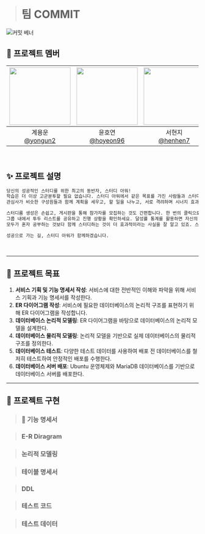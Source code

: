 > # 팀 COMMIT

![커밋 베너](https://github.com/beyond-sw-camp/be08-1st-commit-studyhour/assets/144869429/df644c10-cab5-4ed8-a1e4-566d9f04387d)



## 🐸 프로젝트 멤버

|<img src="https://avatars.githubusercontent.com/u/76439014?v=4" width="160" height="150"/>|<img src="https://avatars.githubusercontent.com/u/84115607?v=4" width="160" height="150"/>|<img src="https://github.com/kanghana1/RideTogetherHYU_BE/assets/107329874/5d91160f-23c1-4c30-9808-002706ef715e" width="160" height="150"/>|<img src="https://avatars.githubusercontent.com/u/107329874?v=4" width="160" height="150"/>|<img src="https://avatars.githubusercontent.com/u/144869429?v=4" width="160" height="150"/>|
|:-:|:-:|:-:|:-:|:-:|
|계용운<br/>[@yongun2](https://github.com/yongun2) | 윤호연<br/>[@hoyeon96](https://github.com/hoyeon96) | 서현지<br/>[@henhen7](https://github.com/henhen7) | 강하나<br/>[@kanghana1](https://github.com/kanghana1)|이주희<br/>[@juhi0916](https://github.com/juhi0916)



<br>

## ✨ 프로젝트 설명

```sh
당신의 성공적인 스터디를 위한 최고의 동반자, 스터디 아워!
학습은 더 이상 고군분투할 필요 없습니다. 스터디 아워에서 같은 목표를 가진 사람들과 스터디 그룹을 만들어 보세요.
관심사가 비슷한 구성원들과 함께 계획을 세우고, 할 일을 나누고, 서로 격려하며 시너지 효과를 경험할 수 있습니다.

스터디룸 생성은 손쉽고, 게시판을 통해 참가자를 모집하는 것도 간편합니다. 한 번의 클릭으로 스터디룸에 참여할 수 있습니다.
그룹 내에서 투두 리스트를 공유하고 진행 상황을 확인하세요. 달성률 통계를 활용하면 자신의 학습 경로를 정확히 파악할 수 있습니다.
모두가 혼자 공부하는 것보다 함께 스터디하는 것이 더 효과적이라는 사실을 잘 알고 있죠. 스터디 아워에서 당신의 스터디 메이트를 만나보세요!

성공으로 가는 길, 스터디 아워가 함께하겠습니다.
```

<br>

---

## 📌 프로젝트 목표

1. **서비스 기획 및 기능 명세서 작성**: 서비스에 대한 전반적인 이해와 파악을 위해 서비스 기획과 기능 명세서를 작성한다.
2. **ER 다이어그램 작성**: 서비스에 필요한 데이터베이스의 논리적 구조를 표현하기 위해 ER 다이어그램을 작성합니다.
3. **데이터베이스 논리적 모델링**: ER 다이어그램을 바탕으로 데이터베이스의 논리적 모델을 설계한다.
4. **데이터베이스 물리적 모델링**: 논리적 모델을 기반으로 실제 데이터베이스의 물리적 구조를 정의한다.
5. **데이터베이스 테스트**: 다양한 테스트 데이터를 사용하여 배포 전 데이터베이스를 철저히 테스트하여 안정적인 배포를 수행한다.
6. **데이터베이스 서버 배포**: Ubuntu 운영체제와 MariaDB 데이터베이스를 기반으로 데이터베이스 서버를 배포한다.

---

## 🐧 프로젝트 구현

> ### 🏢 **기능 명세서**

> ### **E-R Diragram**

> ### **논리적 모델링**

> ### **테이블 명세서**

> ### **DDL**

> ### **테스트 코드**

> ### **테스트 데이터**
